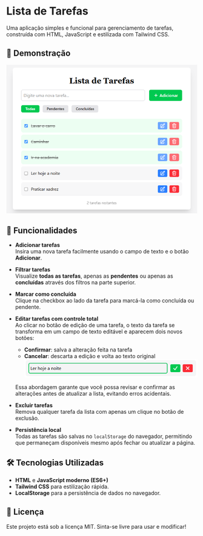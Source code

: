 # Lista de Tarefas

Uma aplicação simples e funcional para gerenciamento de tarefas, construída com HTML, JavaScript e estilizada com Tailwind CSS.

## 📸 Demonstração

![Imagem da Lista de Tarefas](./public/docs/images/to-do-list.png)

## 🚀 Funcionalidades

- **Adicionar tarefas**  
  Insira uma nova tarefa facilmente usando o campo de texto e o botão **Adicionar**.

- **Filtrar tarefas**  
  Visualize **todas as tarefas**, apenas as **pendentes** ou apenas as **concluídas** através dos filtros na parte superior.

- **Marcar como concluída**  
  Clique na checkbox ao lado da tarefa para marcá-la como concluída ou pendente.

- **Editar tarefas com controle total**  
  Ao clicar no botão de edição de uma tarefa, o texto da tarefa se transforma em um campo de texto editável e aparecem dois novos botões:  
  - **Confirmar**: salva a alteração feita na tarefa  
  - **Cancelar**: descarta a edição e volta ao texto original
  ![Imagem do input da task](./public/docs/images/task-input.png)
  
  Essa abordagem garante que você possa revisar e confirmar as alterações antes de atualizar a lista, evitando erros acidentais.

- **Excluir tarefas**  
  Remova qualquer tarefa da lista com apenas um clique no botão de exclusão.

- **Persistência local**  
  Todas as tarefas são salvas no `localStorage` do navegador, permitindo que permaneçam disponíveis mesmo após fechar ou atualizar a página.

## 🛠️ Tecnologias Utilizadas

- **HTML** e **JavaScript moderno (ES6+)**
- **Tailwind CSS** para estilização rápida.
- **LocalStorage** para a persistência de dados no navegador.

## 📜 Licença
Este projeto está sob a licença MIT. Sinta-se livre para usar e modificar!

